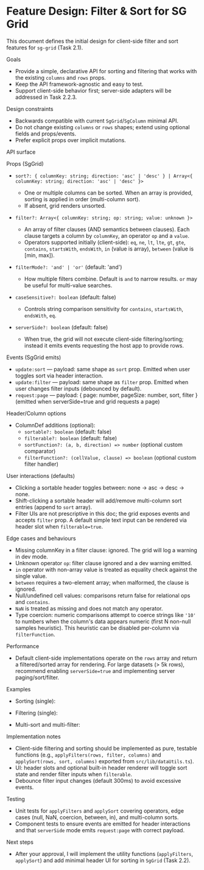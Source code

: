 # Feature Design: Filter & Sort for SG Grid

This document defines the initial design for client-side filter and sort features for `sg-grid` (Task 2.1).

Goals

- Provide a simple, declarative API for sorting and filtering that works with the existing `columns` and `rows` props.
- Keep the API framework-agnostic and easy to test.
- Support client-side behavior first; server-side adapters will be addressed in Task 2.2.3.

Design constraints

- Backwards compatible with current `SgGrid`/`SgColumn` minimal API.
- Do not change existing `columns` or `rows` shapes; extend using optional fields and props/events.
- Prefer explicit props over implicit mutations.

API surface

Props (SgGrid)

- `sort?: { columnKey: string; direction: 'asc' | 'desc' } | Array<{ columnKey: string; direction: 'asc' | 'desc' }>`
  - One or multiple columns can be sorted. When an array is provided, sorting is applied in order (multi-column sort).
  - If absent, grid renders unsorted.

- `filter?: Array<{ columnKey: string; op: string; value: unknown }>`
  - An array of filter clauses (AND semantics between clauses). Each clause targets a column by `columnKey`, an operator `op` and a `value`.
  - Operators supported initially (client-side): `eq`, `ne`, `lt`, `lte`, `gt`, `gte`, `contains`, `startsWith`, `endsWith`, `in` (value is array), `between` (value is [min, max]).

- `filterMode?: 'and' | 'or'` (default: 'and')
  - How multiple filters combine. Default is `and` to narrow results. `or` may be useful for multi-value searches.

- `caseSensitive?: boolean` (default: false)
  - Controls string comparison sensitivity for `contains`, `startsWith`, `endsWith`, `eq`.

- `serverSide?: boolean` (default: false)
  - When true, the grid will not execute client-side filtering/sorting; instead it emits events requesting the host app to provide rows.

Events (SgGrid emits)

- `update:sort` — payload: same shape as `sort` prop. Emitted when user toggles sort via header interaction.
- `update:filter` — payload: same shape as `filter` prop. Emitted when user changes filter inputs (debounced by default).
- `request:page` — payload: { page: number, pageSize: number, sort, filter } (emitted when serverSide=true and grid requests a page)

Header/Column options

- ColumnDef additions (optional):
  - `sortable?: boolean` (default: false)
  - `filterable?: boolean` (default: false)
  - `sortFunction?: (a, b, direction) => number` (optional custom comparator)
  - `filterFunction?: (cellValue, clause) => boolean` (optional custom filter handler)

User interactions (defaults)

- Clicking a sortable header toggles between: none -> asc -> desc -> none.
- Shift-clicking a sortable header will add/remove multi-column sort entries (append to `sort` array).
- Filter UIs are not prescriptive in this doc; the grid exposes events and accepts `filter` prop. A default simple text input can be rendered via header slot when `filterable=true`.

Edge cases and behaviours

- Missing columnKey in a filter clause: ignored. The grid will log a warning in dev mode.
- Unknown operator `op`: filter clause ignored and a dev warning emitted.
- `in` operator with non-array value is treated as equality check against the single value.
- `between` requires a two-element array; when malformed, the clause is ignored.
- Null/undefined cell values: comparisons return false for relational ops and `contains`.
- `NaN` is treated as missing and does not match any operator.
- Type coercion: numeric comparisons attempt to coerce strings like `'10'` to numbers when the column's data appears numeric (first N non-null samples heuristic). This heuristic can be disabled per-column via `filterFunction`.

Performance

- Default client-side implementations operate on the `rows` array and return a filtered/sorted array for rendering. For large datasets (> 5k rows), recommend enabling `serverSide=true` and implementing server paging/sort/filter.

Examples

- Sorting (single):
  <SgGrid :columns="cols" :rows="rows" :sort="{ columnKey: 'age', direction: 'desc' }" />

- Filtering (single):
  <SgGrid :filter="[{ columnKey: 'name', op: 'contains', value: 'al' }]" />

- Multi-sort and multi-filter:
  <SgGrid :sort="[{ columnKey: 'lastName', direction: 'asc' }, { columnKey: 'age', direction: 'desc' }]"
          :filter="[{ columnKey: 'active', op: 'eq', value: true }, { columnKey: 'age', op: 'gte', value: 30 }]" />

Implementation notes

- Client-side filtering and sorting should be implemented as pure, testable functions (e.g., `applyFilters(rows, filter, columns)` and `applySort(rows, sort, columns)` exported from `src/lib/dataUtils.ts`).
- UI: header slots and optional built-in header renderer will toggle sort state and render filter inputs when `filterable`.
- Debounce filter input changes (default 300ms) to avoid excessive events.

Testing

- Unit tests for `applyFilters` and `applySort` covering operators, edge cases (null, NaN, coercion, between, in), and multi-column sorts.
- Component tests to ensure events are emitted for header interactions and that `serverSide` mode emits `request:page` with correct payload.

Next steps

- After your approval, I will implement the utility functions (`applyFilters`, `applySort`) and add minimal header UI for sorting in `SgGrid` (Task 2.2).
